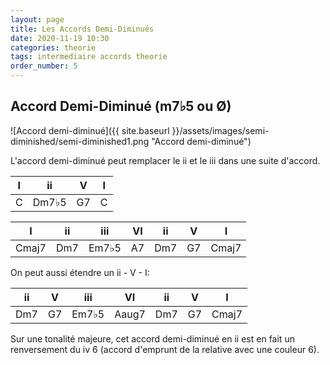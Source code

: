 ```yaml
---
layout: page
title: Les Accords Demi-Diminués
date: 2020-11-19 10:30
categories: theorie
tags: intermediaire accords theorie
order_number: 5
---
```


## Accord Demi-Diminué (m7♭5 ou Ø)

![Accord demi-diminué]({{ site.baseurl }}/assets/images/semi-diminished/semi-diminished1.png "Accord demi-diminué")

L'accord demi-diminué peut remplacer le ii et le iii dans une suite d'accord.  

| I  |   ii  |  V | I |
|----|-------|----|---|
| C  | Dm7♭5 | G7 | C |

|   I   |  ii |  iii  | VI | ii  | V  |   I   |
|-------|-----|-------|----|-----|----|-------|
| Cmaj7 | Dm7 | Em7♭5 | A7 | Dm7 | G7 | Cmaj7 |

On peut aussi étendre un ii - V - I:

|  ii |  V |  iii  |   VI  | ii  | V  |   I   |
|-----|----|-------|-------|-----|----|-------|
| Dm7 | G7 | Em7♭5 | Aaug7 | Dm7 | G7 | Cmaj7 |


Sur une tonalité majeure, cet accord demi-diminué en ii est en fait un renversement du iv 6 (accord d'emprunt de la relative avec une couleur 6).